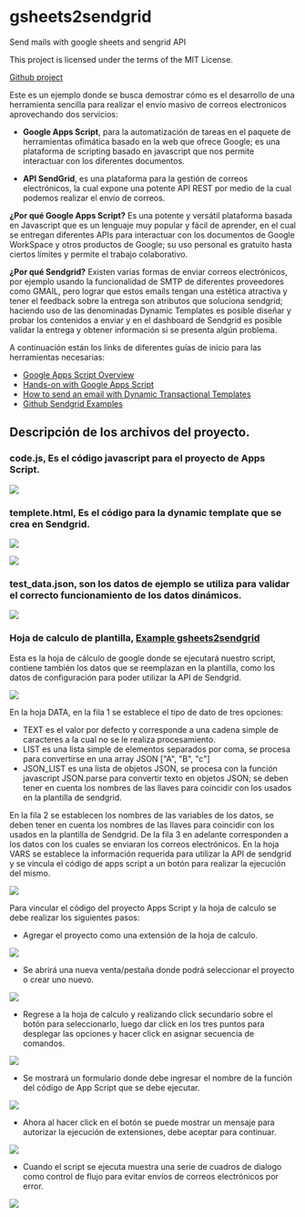 # gsheets2sendgrid
Send mails with google sheets and sengrid API

This project is licensed under the terms of the MIT License.

[Github project](https://github.com/YoshiHike/gsheets2sendgrid.git)

Este es un ejemplo donde se busca demostrar cómo es el desarrollo de una herramienta sencilla para realizar el envío masivo de correos electronicos aprovechando dos servicios:

-   **Google Apps Script**, para la automatización de tareas en el paquete de herramientas ofimática basado en la web que ofrece Google; es una plataforma de scripting basado en javascript que nos permite interactuar con los diferentes documentos.  
    
-   **API SendGrid**, es una plataforma para la gestión de correos electrónicos, la cual expone una potente API REST por medio de la cual podemos realizar el envío de correos.
    
**¿Por qué Google Apps Script?** Es una potente y versátil plataforma basada en Javascript que es un lenguaje muy popular y fácil de aprender, en el cual se entregan diferentes APIs para interactuar con los documentos de Google WorkSpace y otros productos de Google; su uso personal es gratuito hasta ciertos límites y permite el trabajo colaborativo.

**¿Por qué Sendgrid?** Existen varias formas de enviar correos electrónicos, por ejemplo usando la funcionalidad de SMTP de diferentes proveedores como GMAIL, pero lograr que estos emails tengan una estética atractiva y tener el feedback sobre la entrega son atributos que soluciona sendgrid; haciendo uso de las denominadas Dynamic Templates es posible diseñar y probar los contenidos a enviar y en el dashboard de Sendgrid es posible validar la entrega y obtener información si se presenta algún problema.

A continuación están los links de diferentes guías de inicio para las herramientas necesarias:

-   [Google Apps Script Overview](https://developers.google.com/apps-script/overview)
-   [Hands-on with Google Apps Script](https://codelabs.developers.google.com/codelabs/apps-script-intro/#0)    
-   [How to send an email with Dynamic Transactional Templates](https://docs.sendgrid.com/ui/sending-email/how-to-send-an-email-with-dynamic-transactional-templates)
-   [Github Sendgrid Examples](https://github.com/sendgrid/email-templates/tree/master/dynamic-templates) 

## Descripción de los archivos del proyecto.

### code.js, Es el código javascript para el proyecto de Apps Script.
![](https://lh6.googleusercontent.com/vijYXYifAowjURL42xyvZlCfGfiijbi0yVzbIqnNRotHIdkLQcEEjRljnxaOBAv6lvhr1Ea3g-Xwpc8IPGBi-DNdzPUiNdn-sGK_lCJqQKWoc0xr36MTXHDNt8JJZkYxdeWfNyI0)

### templete.html, Es el código para la dynamic template que se crea en Sendgrid.

![](https://lh3.googleusercontent.com/55IopBVaci3ajXwdBeNesS944EvIsPCFnn5rPetHE29sUUlghXCs1P9Xpma84XtoAchoWWdU5Le69DsAxKZnS_pHFHJDtl_3hpoja-CPDAoPSXooTHSQ42dRXtgcOypK7IUVFJjO)

![](https://lh6.googleusercontent.com/g1xyw9xWsnJ778fwv5bnN0qXNBqK9t59zIwJ_2o3Dlgt9w4UTX0bBWen5-F_K6xushDfyy60YJ0gHY996EbZVYGn-FTuYpATnk5VudSxolfRpsr1bkxUzjsBr-_U3Ft92lxdJZ8N)

###  test_data.json, son los datos de ejemplo se utiliza para validar el correcto funcionamiento de los datos dinámicos.

![](https://lh4.googleusercontent.com/UiqJG8admFePIuaZg0NKrQy3LKDrTe_y_5JqXIy2EVEB28X9rzoPZuQ3PlnHLSD7RPlvaOhNsYWBlz2p_NyWacqGwX3BIRf-8agqP71mKe5AfznZ4mPnkaWbVfdqCY_LY_S9xlRK)

### Hoja de calculo de plantilla,  [Example gsheets2sendgrid](https://docs.google.com/spreadsheets/d/1JjkckkTGOstGeDlxkJRe4ZyrbC_JX-sdwsnBLNmaG-Y/edit?usp=sharing)

 Esta es la hoja de cálculo de google donde se ejecutará nuestro script, contiene también los datos que se reemplazan en la plantilla, como los datos de configuración para poder utilizar la API de Sendgrid. 

![](https://lh3.googleusercontent.com/QgqFqjPWeI5YI_AHFAX9UJ9Yqm23gOl9kwvfBr0JKqgp9hy25BsWlpeROc67Ym2sjkcs0rxHiBwF8kHU7ogfk-7HB8EXP8yJHNkBc43782md7tlEEZWRfAjfgjSeEd_j4D0trbPN)

En la hoja DATA, en la fila 1 se establece el tipo de dato de tres opciones:
-   TEXT es el valor por defecto y corresponde a una cadena simple de caracteres a la cual no se le realiza procesamiento.    
-   LIST es una lista simple de elementos separados por coma, se procesa para convertirse en una array JSON ["A", "B", "c"]
-   JSON_LIST es una lista de objetos JSON, se procesa con la función javascript JSON.parse para convertir texto en objetos JSON; se deben tener en cuenta los nombres de las llaves para coincidir con los usados en la plantilla de sendgrid.

En la fila 2 se establecen los nombres de las variables de los datos, se deben tener en cuenta los nombres de las llaves para coincidir con los usados en la plantilla de Sendgrid.
De la fila 3 en adelante corresponden a los datos con los cuales se enviaran los correos electrónicos.
En la hoja VARS se establece la información requerida para utilizar la API de sendgrid y se vincula el código de apps script a un botón para realizar la ejecución del mismo.

![](https://lh6.googleusercontent.com/7aVJ_EJYWRkb8LSibLAYjQ5oEle3xlFbWDLF3Avmyg6BkgeyHxwghJM4xWMVTqkIDVHilmZOq8MJ7oUw-ZrwpCN0Udu97C3XgiOII6Iw3-OK9KnSaKr_zP8bB-zQmxkzHuLUE3A8)

Para vincular el código del proyecto Apps Script y la hoja de calculo se debe realizar los siguientes pasos:

 - Agregar el proyecto como una extensión de la hoja de calculo.

![](https://lh6.googleusercontent.com/pxo_CbcGvieWFY-SMuRxxYxgcC8d25trX0E2qKE_JkWkQD0Qn-WdEItwt5x6P2QqlAe7vRo02uluNzGu-HY57kigDnro_VLg-NDj2VKfe_PFzGfPqmriHL-rFLrkmMqrf3MBS1qV)

  - Se abrirá  una nueva venta/pestaña donde podrá seleccionar el proyecto o crear uno nuevo.

![](https://lh3.googleusercontent.com/zBqF9PDgzmB5lgdGsto41R6nLRHlFxJ4jH2Lz-w0GGOEQmJ8w9VD9D2MVOSDdtYKPkU4yYMdFIxq7KSyDbNq7f3IVLuYxyGJJB5voYgKZ6jx1g9QSHh-gKaL-oxy6QlFwM18ZFDH)

  - Regrese a la hoja de calculo y realizando click secundario sobre el botón para seleccionarlo, luego dar click en los tres puntos para desplegar las opciones y hacer click en asignar secuencia de comandos.

![](https://lh5.googleusercontent.com/Ja_DohbZIUwh-MG2TEjAx_mZVgYp4ib-RzrfNhibGtZn7r0Y-y0JdnssNJCQvNsOvFUU6aD3bcD7lrGaeXoKCbhMFV5xBGEUTeTQVtADSvAIm2q1QHCQKLERw_J17uW46Fct3ReY)

  - Se mostrará un formulario donde debe ingresar el nombre de la función del código de App Script que se debe ejecutar.

![](https://lh6.googleusercontent.com/J3CCAFSqXnxdWWmF0V279vOdCjac7RYwp6ipIjM5ekHP1v16-3FahOPK6ViijXYppjIzwgCzvXlUJ68kum3ADq4QcWjO_-2Kw8JlHYdWYXKV1SeKdgoBOLlehWX4iKzdjENKqDYu)

  - Ahora al hacer click en el botón se puede mostrar un mensaje para autorizar la ejecución de extensiones, debe aceptar para continuar.

![](https://lh4.googleusercontent.com/GWHJRLmUoK6veI_a9TV0wS0ycf0mPOUnA-oFLXBACWzV-BayZa4HMS6_peVs0Nea-t9tk2cGV4f4QmjEJPnZRfC4M7dgqu4yuG803WSiOjsaknPHxKOniW2GyA1Tenc0BbBXs8MO)

  - Cuando el script se ejecuta muestra una serie de cuadros de dialogo como control de flujo para evitar envíos de correos electrónicos por error.

![](https://lh4.googleusercontent.com/1ssi7FWJ0b0NkExIGgnl1-JZIoZOzTFN3cC7GFX8w9Z2xNm4k5KcEqsIsnssm64rWguFazbCZWrZre8gjedMTAr1N9ZUzU-XiZhy1odP5y-Qjfj8zUxrBJ_On1HoYDKn4-4wRAMI)
